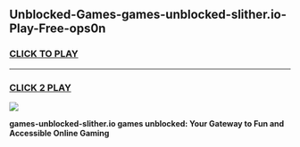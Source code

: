 
## Unblocked-Games-games-unblocked-slither.io-Play-Free-ops0n
<h3>
<a href="https://premium76.site?title=games-unblocked-slither.io&ref=21A">CLICK TO PLAY</a></h3>
<hr>

<h3>
<a href="https://premium76.site?title=games-unblocked-slither.io&ref=21A">CLICK 2 PLAY</a>
  
</h3>

<a href="https://premium76.site?title=games-unblocked-slither.io&ref=21A"><img src="https://clearcache.store/games.png"></a>


**games-unblocked-slither.io games unblocked: Your Gateway to Fun and Accessible Online Gaming**
